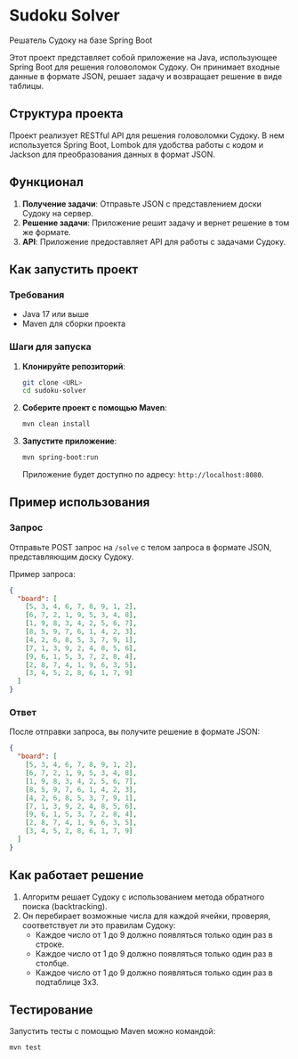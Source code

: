 # Sudoku Solver

Решатель Судоку на базе Spring Boot

Этот проект представляет собой приложение на Java, использующее Spring Boot для решения головоломок Судоку. Он принимает входные данные в формате JSON, решает задачу и возвращает решение в виде таблицы.

## Структура проекта

Проект реализует RESTful API для решения головоломки Судоку. В нем используется Spring Boot, Lombok для удобства работы с кодом и Jackson для преобразования данных в формат JSON.

## Функционал

1. **Получение задачи**: Отправьте JSON с представлением доски Судоку на сервер.
2. **Решение задачи**: Приложение решит задачу и вернет решение в том же формате.
3. **API**: Приложение предоставляет API для работы с задачами Судоку.

## Как запустить проект

### Требования

- Java 17 или выше
- Maven для сборки проекта

### Шаги для запуска

1. **Клонируйте репозиторий**:

   ```bash
   git clone <URL>
   cd sudoku-solver
   ```

2. **Соберите проект с помощью Maven**:

   ```bash
   mvn clean install
   ```

3. **Запустите приложение**:

   ```bash
   mvn spring-boot:run
   ```

   Приложение будет доступно по адресу: `http://localhost:8080`.

## Пример использования

### Запрос

Отправьте POST запрос на `/solve` с телом запроса в формате JSON, представляющим доску Судоку.

Пример запроса:

```json
{
  "board": [
    [5, 3, 4, 6, 7, 8, 9, 1, 2],
    [6, 7, 2, 1, 9, 5, 3, 4, 8],
    [1, 9, 8, 3, 4, 2, 5, 6, 7],
    [8, 5, 9, 7, 6, 1, 4, 2, 3],
    [4, 2, 6, 8, 5, 3, 7, 9, 1],
    [7, 1, 3, 9, 2, 4, 8, 5, 6],
    [9, 6, 1, 5, 3, 7, 2, 8, 4],
    [2, 8, 7, 4, 1, 9, 6, 3, 5],
    [3, 4, 5, 2, 8, 6, 1, 7, 9]
  ]
}
```

### Ответ

После отправки запроса, вы получите решение в формате JSON:

```json
{
  "board": [
    [5, 3, 4, 6, 7, 8, 9, 1, 2],
    [6, 7, 2, 1, 9, 5, 3, 4, 8],
    [1, 9, 8, 3, 4, 2, 5, 6, 7],
    [8, 5, 9, 7, 6, 1, 4, 2, 3],
    [4, 2, 6, 8, 5, 3, 7, 9, 1],
    [7, 1, 3, 9, 2, 4, 8, 5, 6],
    [9, 6, 1, 5, 3, 7, 2, 8, 4],
    [2, 8, 7, 4, 1, 9, 6, 3, 5],
    [3, 4, 5, 2, 8, 6, 1, 7, 9]
  ]
}
```

## Как работает решение

1. Алгоритм решает Судоку с использованием метода обратного поиска (backtracking).
2. Он перебирает возможные числа для каждой ячейки, проверяя, соответствует ли это правилам Судоку:
    - Каждое число от 1 до 9 должно появляться только один раз в строке.
    - Каждое число от 1 до 9 должно появляться только один раз в столбце.
    - Каждое число от 1 до 9 должно появляться только один раз в подтаблице 3x3.

## Тестирование

Запустить тесты с помощью Maven можно командой:

```bash
mvn test
```
